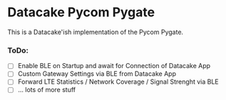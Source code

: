 # Datacake Pycom Pygate

This is a Datacake'ish implementation of the Pycom Pygate. 

### ToDo:

- [ ] Enable BLE on Startup and await for Connection of Datacake App
- [ ] Custom Gateway Settings via BLE from Datacake App
- [ ] Forward LTE Statistics / Network Coverage / Signal Strenght via BLE
- [ ] ... lots of more stuff